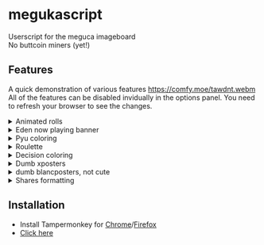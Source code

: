 # megukascript
Userscript for the meguca imageboard <br />
No buttcoin miners (yet!)

## Features
A quick demonstration of various features https://comfy.moe/tawdnt.webm <br />
All of the features can be disabled invidually in the options panel. You need to refresh your browser to see the changes.
<details><summary>Animated rolls</summary>
Adds animation to max rolls and any repeating digits. <br /> 
 Duration of flashing is configurable.   
</details>

<details><summary>Eden now playing banner</summary>
Displays Eden Radio information in the now playing banner instead of the r/a/dio one. <br />
Need to disable Now playing banner on the Fun tab to work properly.
</details>

<details><summary>Pyu coloring</summary>
Adds a little something every 1000 pyus.
</details>

<details><summary>Roulette</summary>
 Adds russian roulette function. Roll a (1) to die. <br />
 Call the function with #roulette #d[1-6]
</details>

<details><summary>Decision coloring</summary>
Adds simple decision making with dice. <br />
  Call the function with <b>[option1, option2, ...] #dn</b>
</details>

<details><summary>Dumb xposters</summary>
Identifies dumb posters. <br />
Currently supports dumb blancposters, dumb tildeposters, dumb lowercaseposters and dumb 'dumb xposters' posters.
</details>

<details><summary>dumb blancposters, not cute</summary>
Toggles between tagging blancposters as dumb or cute.
</details>

<details><summary>Shares formatting</summary>
Allows for 'share rolls' formatting. Giving multiple choices and highlighting the highest roll. <br />
Call the function with <b>[option1, option2, ...] #ndx </b>  
</details>

## Installation
<ul>
 <li>Install Tampermonkey for <a href="https://chrome.google.com/webstore/detail/tampermonkey/dhdgffkkebhmkfjojejmpbldmpobfkfo?  hl=en">Chrome</a>/<a href="https://addons.mozilla.org/en-US/firefox/addon/tampermonkey/">Firefox</a></li>
 <li><a href="../../raw/master/meguca.user.js">Click here</a>
</ul>
